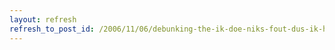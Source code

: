 ```yaml
---
layout: refresh
refresh_to_post_id: /2006/11/06/debunking-the-ik-doe-niks-fout-dus-ik-heb-niks-te-verbergen-myth-privacy
---
```

